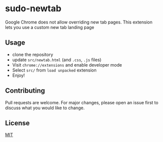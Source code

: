 # sudo-newtab
Google Chrome does not allow overriding new tab pages. This extension lets you use a custom new tab landing page

## Usage
 - clone the repository
 - update `src/newtab.html` (and `.css`, `.js` files)
 - Visit `chrome://extensions` and enable developer mode
 - Select `src/` from `load unpacked` extension
 - Enjoy!


## Contributing
Pull requests are welcome. For major changes, please open an issue first to discuss what you would like to change.

## License
[MIT](LICENSE)